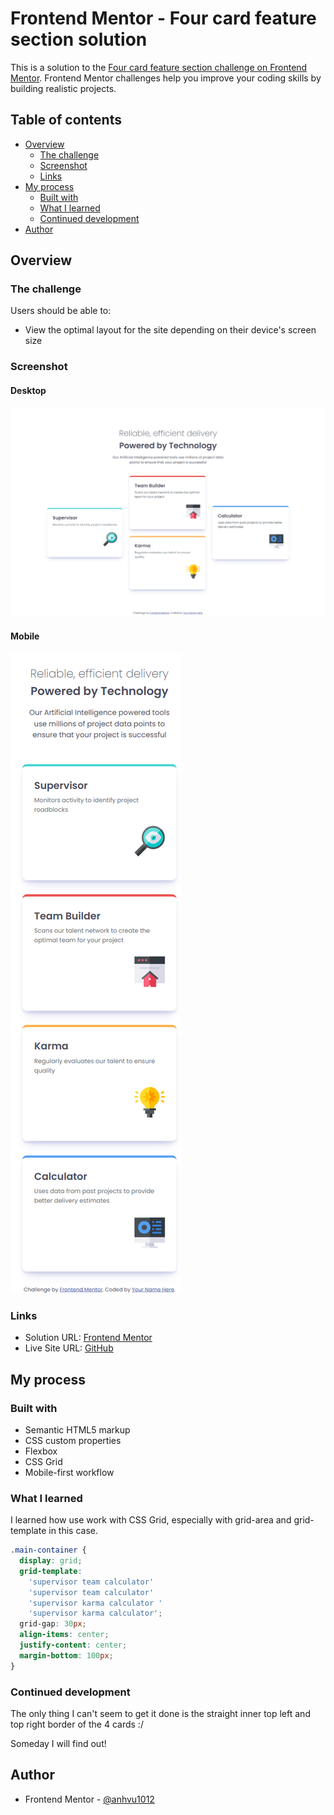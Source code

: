 # Frontend Mentor - Four card feature section solution

This is a solution to the [Four card feature section challenge on Frontend Mentor](https://www.frontendmentor.io/challenges/four-card-feature-section-weK1eFYK). Frontend Mentor challenges help you improve your coding skills by building realistic projects.

## Table of contents

- [Overview](#overview)
  - [The challenge](#the-challenge)
  - [Screenshot](#screenshot)
  - [Links](#links)
- [My process](#my-process)
  - [Built with](#built-with)
  - [What I learned](#what-i-learned)
  - [Continued development](#continued-development)
- [Author](#author)

## Overview

### The challenge

Users should be able to:

- View the optimal layout for the site depending on their device's screen size

### Screenshot

#### Desktop

![](desktop_solution.png)

#### Mobile

![](mobile_solution.png)

### Links

- Solution URL: [Frontend Mentor]()
- Live Site URL: [GitHub]()

## My process

### Built with

- Semantic HTML5 markup
- CSS custom properties
- Flexbox
- CSS Grid
- Mobile-first workflow

### What I learned

I learned how use work with CSS Grid, especially with grid-area and grid-template in this case.

```css
.main-container {
  display: grid;
  grid-template:
    'supervisor team calculator'
    'supervisor team calculator'
    'supervisor karma calculator '
    'supervisor karma calculator';
  grid-gap: 30px;
  align-items: center;
  justify-content: center;
  margin-bottom: 100px;
}
```

### Continued development

The only thing I can't seem to get it done is the straight inner top left and top right border of the 4 cards :/

Someday I will find out!

## Author

- Frontend Mentor - [@anhvu1012](https://www.frontendmentor.io/profile/anhvu1012)
